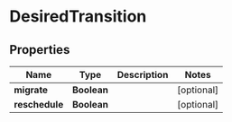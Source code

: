 

# DesiredTransition


## Properties

| Name | Type | Description | Notes |
|------------ | ------------- | ------------- | -------------|
|**migrate** | **Boolean** |  |  [optional] |
|**reschedule** | **Boolean** |  |  [optional] |



